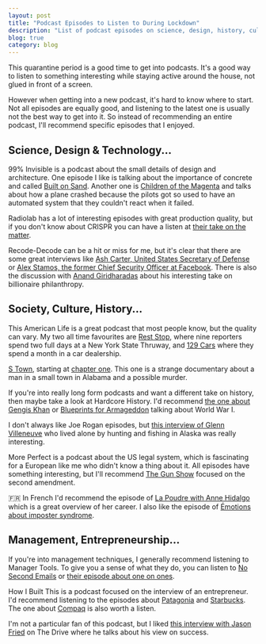 ```yaml
---
layout: post
title: "Podcast Episodes to Listen to During Lockdown"
description: "List of podcast episodes on science, design, history, culture, entrepreneurship or even management."
blog: true
category: blog
---
```


This quarantine period is a good time to get into podcasts. It's a good way to listen to something interesting while staying active around the house, not glued in front of a screen.

However when getting into a new podcast, it's hard to know where to start. Not all episodes are equally good, and listening to the latest one is usually not the best way to get into it. So instead of recommending an entire podcast, I'll recommend specific episodes that I enjoyed.

## Science, Design & Technology...

99% Invisible is a podcast about the small details of design and architecture. One episode I like is talking about the importance of concrete and called [Built on Sand][1]. Another one is [Children of the Magenta][2] and talks about how a plane crashed because the pilots got so used to have an automated system that they couldn't react when it failed.

Radiolab has a lot of interesting episodes with great production quality, but if you don't know about CRISPR you can have a listen at [their take on the matter][3].

Recode-Decode can be a hit or miss for me, but it's clear that there are some great interviews like [Ash Carter, United States Secretary of Defense][4] or [Alex Stamos, the former Chief Security Officer at Facebook][5]. There is also the discussion with [Anand Giridharadas][6] about his interesting take on billionaire philanthropy.

## Society, Culture, History...

This American Life is a great podcast that most people know, but the quality can vary. My two all time favourites are [Rest Stop][7], where nine reporters spend two full days at a New York State Thruway, and [129 Cars][8] where they spend a month in a car dealership.

[S Town][9], starting at [chapter one][10]. This one is a strange documentary about a man in a small town in Alabama and a possible murder.

If you're into really long form podcasts and want a different take on history, then maybe take a look at Hardcore History. I'd recommend [the one about Gengis Khan][11] or [Blueprints for Armageddon][12] talking about World War I.

I don't always like Joe Rogan episodes, but [this interview of Glenn Villeneuve][13] who lived alone by hunting and fishing in Alaska was really interesting.

More Perfect is a podcast about the US legal system, which is fascinating for a European like me who didn't know a thing about it. All episodes have something interesting, but I'll recommend [The Gun Show][14] focused on the second amendment.

🇫🇷 In French I'd recommend the episode of [La Poudre with Anne Hidalgo][15] which is a great overview of her career. I also like the episode of [Émotions about imposter syndrome][16].

## Management, Entrepreneurship...

If you're into management techniques, I generally recommend listening to Manager Tools. To give you a sense of what they do, you can listen to [No Second Emails][17] or [their episode about one on ones][18].

How I Built This is a podcast focused on the interview of an entrepreneur. I'd recommend listening to the episodes about [Patagonia][19] and [Starbucks][20]. The one about [Compaq][21] is also worth a listen.

I'm not a particular fan of this podcast, but I liked [this interview with Jason Fried][22] on The Drive where he talks about his view on success.

[1]:	https://99percentinvisible.org/episode/built-on-sand/
[2]:	https://99percentinvisible.org/episode/children-of-the-magenta-automation-paradox-pt-1/
[3]:	https://www.wnycstudios.org/podcasts/radiolab/articles/antibodies-part-1-crispr
[4]:	https://www.stitcher.com/podcast/vox/recode-decode/e/42997290?autoplay=true
[5]:	https://www.stitcher.com/podcast/vox/recode-decode/e/60996574?autoplay=true
[6]:	https://www.vox.com/recode/2019/5/22/18634612/anand-giridharadas-billionaires-philanthropy-zuckerberg-bezos-kara-swisher-decode-podcast-interview
[7]:	https://www.thisamericanlife.org/388/rest-stop
[8]:	https://www.thisamericanlife.org/513/129-cars
[9]:	https://stownpodcast.org/
[10]:	https://stownpodcast.org/chapter/1
[11]:	https://www.dancarlin.com/product/hardcore-history-wrath-of-the-khans-series/
[12]:	https://www.dancarlin.com/product/hardcore-history-50-blueprint-for-armageddon-i/
[13]:	https://www.youtube.com/watch?v=PNocQzhPyac
[14]:	https://www.wnycstudios.org/podcasts/radiolab/articles/radiolab-presents-more-perfect-gun-show
[15]:	https://soundcloud.com/nouvelles-ecoutes/la-poudre-episode-38-anne-hidalgo
[16]:	https://louiemedia.com/emotions/tag/syndrome+de+l%27imposteur
[17]:	https://www.manager-tools.com/2016/09/no-second-emails
[18]:	https://www.manager-tools.com/2005/07/the-single-most-effective-management-tool-part-1
[19]:	https://www.stitcher.com/podcast/national-public-radio/how-i-built-this/e/patagonia-yvon-chouinard-48508362
[20]:	https://www.stitcher.com/podcast/how-i-built-this/e/51626348
[21]:	https://www.stitcher.com/podcast/national-public-radio/how-i-built-this/e/compaq-computers-rod-canion-50232383
[22]:	https://peterattiamd.com/jasonfried/